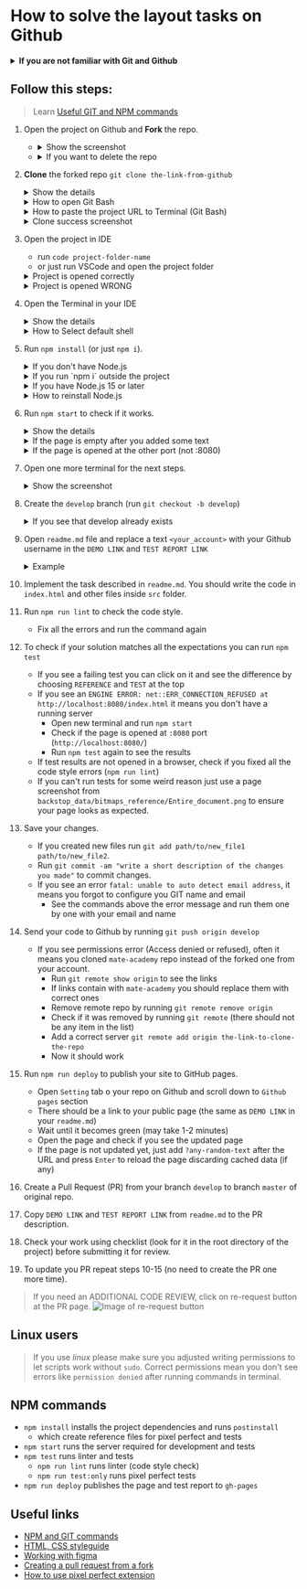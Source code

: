 # How to solve the layout tasks on Github
<details>
  <summary><b>If you are not familiar with Git and Github</b></summary>

  - **IMPORTANT** Install Node.js 14 (not 15)
  - Watch the [Git and Github lesson](https://mate.academy/ru/learn/javascript-advanced/git-basics/theory)
  - Finish [githowto](https://githowto.com/)
  - Learn how to use [GitHub Pages](https://pages.github.com/)
  - Read about [Markdown](https://github.com/adam-p/markdown-here/wiki/Markdown-Cheatsheet).
  - Create a repo following [this workflow](./github-workflow.md)
</details>

## Follow this steps:
> Learn [Useful GIT and NPM commands](https://mate-academy.github.io/fe-program/css/useful-commands)

1. Open the project on Github and **Fork** the repo.
   - <details>
       <summary>Show the screenshot</summary>
     
       - Before the fork ![How to fork the repo](./images/fork-the-repo.png)
       - After the fork ![After the repo fork](./images/after-the-repo-fork.png)
     </details>
   
   - <details>
       <summary>If you want to delete the repo</summary>
   
       - Open project settings ![Open project settings](./images/open-project-settings.png)
       - Delete the repo ![Delete the repo](./images/delete-the-repo.png)
     </details>

2. **Clone** the forked repo `git clone the-link-from-github`
   <details>
     <summary>Show the details</summary>

     - Open **Git Bash** (Windows) or **Terminal** (macOS) in your projects folder
     - The path to your projects should not contain spaces or non-latin letters
     - run `git clone the-link-from-github`
     - The project link should have your name but not `mate-academy`
       ![Clone the repo](./images/clone-the-repo.png)
   </details>
   
   <details>
     <summary>How to open Git Bash</summary>
   
     ![Git Bash here](./images/git-bash-here.png)
   </details>

   <details>
     <summary>How to paste the project URL to Terminal (Git Bash)</summary>
   
     ![How to paste the URL into terminal](./images/paste-url-to-terminal.png)
   </details>

   <details>
     <summary>Clone success screenshot</summary>
   
     ![Clone success](./images/clone-success.png)
   </details>

3. Open the project in IDE
   - run `code project-folder-name`
   - or just run VSCode and open the project folder
  
   <details>
     <summary>Project is opened correctly</summary>
   
     ![The project opened correctly](./images/project-in-vscode-correct.png)
   </details>

   <details>
     <summary>Project is opened WRONG</summary>
   
     ![The project opened correctly](./images/project-in-vscode-wrong.png)
   </details>

4. Open the Terminal in your IDE
   <details>
     <summary>Show the details</summary>
   
     - Use the shortcut ``ctrl + ` ``
     - Check if you are inside the project (The project name is the last part in the terminal)
     - Check if you use Git Bash (Windows) of zsh (macOS)
   </details>
   
   <details>
     <summary>How to Select default shell</summary>
   
     - Choose `Select default shell` option ![Select default shell](./images/select-default-shell.png)
     - Select Git Bash (Windows) or zsh (macOS) ![Default shell popup](./images/default-shell-popup.png)
     - Close all the opened terminals
     - All the new terminals will be Git Bash (or zsh)
   </details>

5. Run `npm install` (or just `npm i`).
   <details>
     <summary>If you don't have Node.js</summary>
   
     ![If you don't have Node.js](./images/if-you-have-node-15.png)
   </details>
   
   <details>
     <summary>If you run `npm i` outside the project</summary>
   
     ![If you run npm install outside the project](./images/if-you-run-npm-i-outside-the-project.png)
   </details>
   
   <details>
     <summary>If you have Node.js 15 or later</summary>
   
     ![If you have Node.js 15 or later](./images/if-you-have-node-15.png)
   </details>
   
   <details>
     <summary>How to reinstall Node.js</summary>
   
     - Open `Add and remove programs` ![Open Add and Remove programs](./images/open-add-remove-programs.png)
     - Uninstall Node.js ![Uninstall Node.js](./images/uninstall-node-js.png)
     - Download Node.js LTS ![Download Node.js LTS](./images/download-node-14.png)
     - Delete `node_modules` ![Delete node_modules](./images/delete-node-modules.png)
     - Run `npm i` again ![npm install success](./images/npm-install-success.png)
   </details>

6. Run `npm start` to check if it works.
   <details>
     <summary>Show the details</summary>

     - At this point you should see the starting markup of the page at `http://localhost:8080/` opened in your Google Chrome
     - Add some text to `src/index.html`. The change should be immediately updated in the browser.
     - If the page is not updated automatically press `ctrl + r` (`cmd + r` for macOS)
   </details>

   <details>
     <summary>If the page is empty after you added some text</summary>
   
     - Update the page by pressing `ctrl + r` (`cmd + r` for macOS)
     - If the page is still empty check if you saved the changes ![Autosave is disabled](./images/autosave-is-disabled.png)
     - Enable autosave ![Enable autosave](./images/enable-autosave.png)
   </details>
   
   <details>
     <summary>If the page is opened at the other port (not :8080)</summary>
   
     - If you see the other port ![Wrong port](./images/wrong-server-port.png)
     - It means you already have another terminal running `npm start` command (maybe it is another project)
     - Stop the `npm start` command in current terminal by pressing `ctrl + c` (all operating systems)
     - Close the other terminal running `npm start`
     - Run the command again for your current project
     - The URL should be now `http://localhost:8080/`
     - If the URL is still wrong, just restart the computer
   </details>

7. Open one more terminal for the next steps.
   <details>
     <summary>Show the screenshot</summary>
   
     ![Open one more terminal](./images/open-one-more-terminal.png)
   </details>

8. Create the `develop` branch (run `git checkout -b develop`)
   <details>
     <summary>If you see that develop already exists</summary>
   
     ![Develop already exists](./images/develop-already-exists.png)
     - run `git branch` to see all existent branches ![Show git branches](./images/show-git-branch.png)
     - If `develop` is marked with `*` then everything is correct
     - Otherwise, run `git checkout develop` (without `-b` key) ![Switch to develop](./images/switch-to-develop.png)
   </details>

9. Open `readme.md` file and replace a text `<your_account>` with your Github username in the `DEMO LINK` and `TEST REPORT LINK`
   <details>
     <summary>Example</summary>
   
     ![Update demo link](./images/update-demo-link.png)
   </details>

10. Implement the task described in `readme.md`. You should write the code in `index.html` and other files inside `src` folder.
    
11. Run `npm run lint` to check the code style.
    - Fix all the errors and run the command again
12. To check if your solution matches all the expectations you can run `npm test`
    - If you see a failing test you can click on it and see the difference by choosing `REFERENCE` and `TEST` at the top
    - If you see an `ENGINE ERROR: net::ERR_CONNECTION_REFUSED at http://localhost:8080/index.html` it means you don't have a running server
        - Open new terminal and run `npm start`
        - Check if the page is opened at `:8080` port (`http://localhost:8080/`)
        - Run `npm test` again to see the results
    - If test results are not opened in a browser, check if you fixed all the code style errors (`npm run lint`)
    - If you can't run tests for some weird reason just use a page screenshot from
      `backstop_data/bitmaps_reference/Entire_document.png` to ensure your page looks as expected. 
13. Save your changes.
    - If you created new files run `git add path/to/new_file1 path/to/new_file2`.
    - Run `git commit -am "write a short description of the changes you made"` to commit changes.
    - If you see an error `fatal: unable to auto detect email address`, it means you forgot to configure you GIT name and email
        - See the commands above the error message and run them one by one with your email and name
14. Send your code to Github by running `git push origin develop`
    - If you see permissions error (Access denied or refused), often it means you cloned `mate-academy` repo instead of the forked one from your account.
        - Run `git remote show origin` to see the links
        - If links contain with `mate-academy` you should replace them with correct ones
        - Remove remote repo by running `git remote remove origin`
        - Check if it was removed by running `git remote` (there should not be any item in the list)
        - Add a correct server `git remote add origin the-link-to-clone-the-repo`
        - Now it should work
15. Run `npm run deploy` to publish your site to GitHub pages.
    - Open `Setting` tab o your repo on Github and scroll down to `Github pages` section
    - There should be a link to your public page (the same as `DEMO LINK` in your `readme.md`)
    - Wait until it becomes green (may take 1-2 minutes)
    - Open the page and check if you see the updated page
    - If the page is not updated yet, just add `?any-random-text` after the URL
      and press `Enter` to reload the page discarding cached data (if any)
16. Create a Pull Request (PR) from your branch `develop` to branch `master` of original repo.
17. Copy `DEMO LINK` and `TEST REPORT LINK` from `readme.md` to the PR description.
18. Check your work using checklist (look for it in the root directory of the project) before submitting it for review.
19. To update you PR repeat steps 10-15 (no need to create the PR one more time).

> If you need an ADDITIONAL CODE REVIEW, click on re-request button at the PR page.
![Image of re-request button](https://user-images.githubusercontent.com/38065883/104471439-89929200-55c3-11eb-824a-596bfb8aa246.png)

## Linux users
> If you use _linux_ please make sure you adjusted writing permissions to let 
scripts work without `sudo`. Correct permissions mean you don't see errors like
`permission denied` after running commands in terminal.

## NPM commands
- `npm install` installs the project dependencies and runs `postinstall`
  - which create reference files for pixel perfect and tests 
- `npm start` runs the server required for development and tests
- `npm test` runs linter and tests
  - `npm run lint` runs linter (code style check)
  - `npm run test:only` runs pixel perfect tests
- `npm run deploy` publishes the page and test report to `gh-pages` 

## Useful links
- [NPM and GIT commands](https://mate-academy.github.io/fe-program/css/useful-commands)
- [HTML, CSS styleguide](https://mate-academy.github.io/style-guides/htmlcss.html)
- [Working with figma](./figma.md)
- [Creating a pull request from a fork](https://help.github.com/en/articles/creating-a-pull-request-from-a-fork)
- [How to use pixel perfect extension](https://youtu.be/zqRko57AurU)
